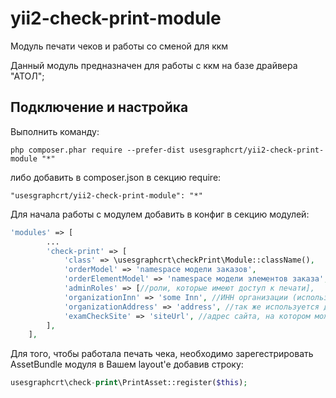 # yii2-check-print-module
Модуль печати чеков и работы со сменой для ккм


Данный модуль предназначен для работы с ккм на базе драйвера "АТОЛ";

## Подключение и настройка

Выполнить команду:
```
php composer.phar require --prefer-dist usesgraphcrt/yii2-check-print-module "*"
```

либо добавить в composer.json в секцию require:

```
"usesgraphcrt/yii2-check-print-module": "*"
```

Для начала работы с модулем добавить в конфиг в секцию модулей:

```php
'modules' => [
        ...
        'check-print' => [
            'class' => \usesgraphcrt\checkPrint\Module::className(),
            'orderModel' => 'namespace модели заказов',
            'orderElementModel' => 'namespace модели элементов заказа',
            'adminRoles' => [//роли, которые имеют доступ к печати],
            'organizationInn' => 'some Inn', //ИНН организации (используется для печати на чеке)
            'organizationAddress' => 'address', //так же используется для печати на чеке
            'examCheckSite' => 'siteUrl', //адрес сайта, на котором можно проверить достоверность чека
        ],
    ],
```
Для того, чтобы работала печать чека, необходимо зарегестрировать AssetBundle модуля в Вашем layout'e добавив строку:
```php
usesgraphcrt\check-print\PrintAsset::register($this);
```
